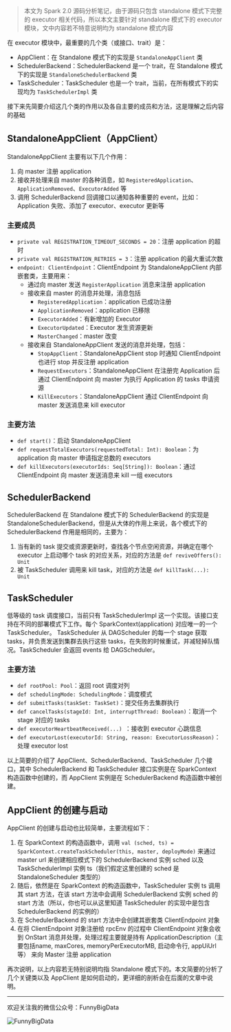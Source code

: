 > 本文为 Spark 2.0 源码分析笔记，由于源码只包含 standalone 模式下完整的 executor 相关代码，所以本文主要针对 standalone 模式下的 executor 模块，文中内容若不特意说明均为 standalone 模式内容

在 executor 模块中，最重要的几个类（或接口、trait）是：

* AppClient：在 Standalone 模式下的实现是 ```StandaloneAppClient``` 类
* SchedulerBackend：SchedulerBackend 是一个 trait，在 Standalone 模式下的实现是 ```StandaloneSchedulerBackend``` 类
* TaskScheduler：TaskScheduler 也是一个 trait，当前，在所有模式下的实现均为 ```TaskSchedulerImpl``` 类

接下来先简要介绍这几个类的作用以及各自主要的成员和方法，这是理解之后内容的基础

## StandaloneAppClient（AppClient）
StandaloneAppClient 主要有以下几个作用：

1. 向 master 注册 application
2. 接收并处理来自 master 的各种消息，如 ```RegisteredApplication```、```ApplicationRemoved```、```ExecutorAdded``` 等
3. 调用 SchedulerBackend 回调接口以通知各种重要的 event，比如：Application 失败、添加了 executor、executor 更新等

### 主要成员

* ```private val REGISTRATION_TIMEOUT_SECONDS = 20```：注册 application 的超时
* ```private val REGISTRATION_RETRIES = 3```：注册 application 的最大重试次数
* ```endpoint: ClientEndpoint```：ClientEndpoint 为 StandaloneAppClient 内部嵌套类，主要用来：
    * 通过向 master 发送 ```RegisterApplication``` 消息来注册 application
    * 接收来自 master 的消息并处理，消息包括
        * ```RegisteredApplication```：application 已成功注册
        * ```ApplicationRemoved```：application 已移除
        * ```ExecutorAdded```：有新增加的 Executor
        * ```ExecutorUpdated```：Executor 发生资源更新
        * ```MasterChanged```：master 改变
    * 接收来自 StandaloneAppClient 发送的消息并处理，包括：
        * ```StopAppClient```：StandaloneAppClient stop 时通知 ClientEndpoint 也进行 stop 并反注册 application
        * ```RequestExecutors```：StandaloneAppClient 在注册完 Application 后通过 ClientEndpoint 向 master 为执行 Application 的 tasks 申请资源
        * ```KillExecutors```：StandaloneAppClient 通过 ClientEndpoint 向 master 发送消息来 kill executor

### 主要方法
* ```def start()```：启动 StandaloneAppClient
* ```def requestTotalExecutors(requestedTotal: Int): Boolean```：为 application 向 master 申请指定总数的 executors
* ```def killExecutors(executorIds: Seq[String]): Boolean```：通过 ClientEndpoint 向 master 发送消息来 kill 一组 executors

## SchedulerBackend
SchedulerBackend 在 Standalone 模式下的 SchedulerBackend 的实现是 StandaloneSchedulerBackend，但是从大体的作用上来说，各个模式下的 SchedulerBackend 作用是相同的，主要为：

1. 当有新的 task 提交或资源更新时，查找各个节点空闲资源，并确定在哪个 executor 上启动哪个 task 的对应关系，对应的方法是 ```def reviveOffers(): Unit```
2. 被 TaskScheduler 调用来 kill task，对应的方法是 ```def killTask(...): Unit```

## TaskScheduler
低等级的 task 调度接口，当前只有 TaskSchedulerImpl 这一个实现。该接口支持在不同的部署模式下工作。每个 SparkContext(application) 对应唯一的一个 TaskScheduler。 TaskScheduler 从 DAGScheduler 的每一个 stage 获取 tasks，并负责发送到集群去执行这些 tasks，在失败的时候重试，并减轻掉队情况。TaskScheduler 会返回 events 给 DAGScheduler。

### 主要方法
* ```def rootPool: Pool```：返回 root 调度对列
* ```def schedulingMode: SchedulingMode```：调度模式
* ```def submitTasks(taskSet: TaskSet)```：提交任务去集群执行
* ```def cancelTasks(stageId: Int, interruptThread: Boolean)```：取消一个 stage 对应的 tasks
* ```def executorHeartbeatReceived(...) ```：接收到 executor 心跳信息
* ```def executorLost(executorId: String, reason: ExecutorLossReason)```：处理
executor lost

以上简要的介绍了 AppClient、SchedulerBackend、TaskScheduler 几个接口，其中 SchedulerBackend 和 TaskScheduler 接口实例是在 SparkContext 构造函数中创建的，而 AppClient 实例是在 SchedulerBackend 构造函数中被创建。

## AppClient 的创建与启动
AppClient 的创建与启动也比较简单，主要流程如下：

1. 在 SparkContext 的构造函数中，调用 ```val (sched, ts) = SparkContext.createTaskScheduler(this, master, deployMode)``` 来通过 master url 来创建相应模式下的 SchedulerBackend 实例 sched 以及 TaskSchedulerImpl 实例 ts（我们假定这里创建的 sched 是 StandaloneScheduler 类型的）
2. 随后，依然是在 SparkContext 的构造函数中，TaskScheduler 实例 ts 调用其 start 方法，在该 start 方法中会调用 SchedulerBackend 实例 sched 的 start 方法（所以，你也可以从这里知道 TaskScheduler 的实现中是包含 SchedulerBackend 的实例的）
3. 在 SchedulerBackend 的 start 方法中会创建其嵌套类 ClientEndpoint 对象
4. 在将 ClientEndpoint 对象注册给 rpcEnv 的过程中 ClientEndpoint 对象会收到 OnStart 消息并处理，处理过程主要就是持有 ApplicationDescription（主要包括name, maxCores, memoryPerExecutorMB, 启动命令行, appUiUrl等） 来向 Master 注册 application

再次说明，以上内容若无特别说明均指 Standalone 模式下的。本文简要的分析了几个关键类以及 AppClient 是如何启动的，更详细的剖析会在后面的文章中说明。

---

欢迎关注我的微信公众号：FunnyBigData

![FunnyBigData](http://upload-images.jianshu.io/upload_images/204749-2f217e5d38fc1bcb.jpg?imageMogr2/auto-orient/strip%7CimageView2/2/w/1240)
